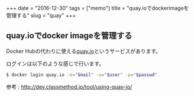 +++
date = "2016-12-30"
tags =  ["memo"]
title = "quay.ioでdockerimageを管理する"
slug = "quay"
+++

## quay.ioでdocker imageを管理する

Docker Hubの代わりに使える[quay.io](https://quay.io)というサービスがあります。

ログインは以下のような感じで行います。

```bash
$ docker login quay.io -e="$mail" -u="$user" -p="$passwd"
```

参考 : http://dev.classmethod.jp/tool/using-quay-io/
	  
